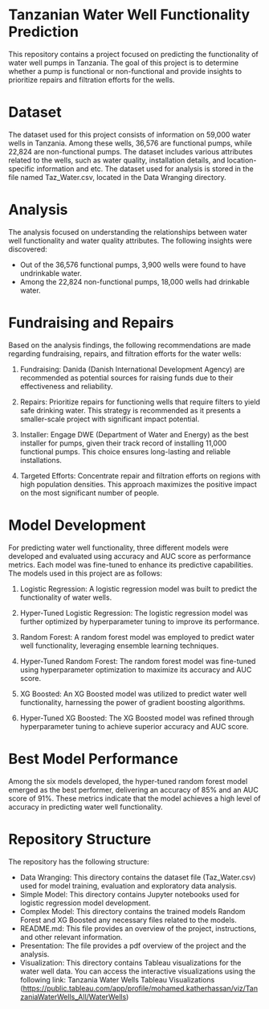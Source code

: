 
# Tanzanian Water Well Functionality Prediction
This repository contains a project focused on predicting the functionality of water well pumps in Tanzania. The goal of this project is to determine whether a pump is functional or non-functional and provide insights to prioritize repairs and filtration efforts for the wells.

# Dataset
The dataset used for this project consists of information on 59,000 water wells in Tanzania. Among these wells, 36,576 are functional pumps, while 22,824 are non-functional pumps. The dataset includes various attributes related to the wells, such as water quality, installation details, and location-specific information and etc. The dataset used for analysis is stored in the file named Taz_Water.csv, located in the Data Wranging directory.

# Analysis
The analysis focused on understanding the relationships between water well functionality and water quality attributes. The following insights were discovered:

- Out of the 36,576 functional pumps, 3,900 wells were found to have undrinkable water.
- Among the 22,824 non-functional pumps, 18,000 wells had drinkable water.

# Fundraising and Repairs
Based on the analysis findings, the following recommendations are made regarding fundraising, repairs, and filtration efforts for the water wells:

1. Fundraising: Danida (Danish International Development Agency) are recommended as potential sources for raising funds due to their effectiveness and reliability.

2. Repairs: Prioritize repairs for functioning wells that require filters to yield safe drinking water. This strategy is recommended as it presents a smaller-scale project with significant impact potential.

3. Installer: Engage DWE (Department of Water and Energy) as the best installer for pumps, given their track record of installing 11,000 functional pumps. This choice ensures long-lasting and reliable installations.

4. Targeted Efforts: Concentrate repair and filtration efforts on regions with high population densities. This approach maximizes the positive impact on the most significant number of people.

# Model Development
For predicting water well functionality, three different models were developed and evaluated using accuracy and AUC score as performance metrics. Each model was fine-tuned to enhance its predictive capabilities. The models used in this project are as follows:

1. Logistic Regression: A logistic regression model was built to predict the functionality of water wells.

2. Hyper-Tuned Logistic Regression: The logistic regression model was further optimized by hyperparameter tuning to improve its performance.

3. Random Forest: A random forest model was employed to predict water well functionality, leveraging ensemble learning techniques.

4. Hyper-Tuned Random Forest: The random forest model was fine-tuned using hyperparameter optimization to maximize its accuracy and AUC score.

5. XG Boosted: An XG Boosted model was utilized to predict water well functionality, harnessing the power of gradient boosting algorithms.

6. Hyper-Tuned XG Boosted: The XG Boosted model was refined through hyperparameter tuning to achieve superior accuracy and AUC score.

# Best Model Performance
Among the six models developed, the hyper-tuned random forest model emerged as the best performer, delivering an accuracy of 85% and an AUC score of 91%. These metrics indicate that the model achieves a high level of accuracy in predicting water well functionality.

# Repository Structure
The repository has the following structure:

- Data Wranging: This directory contains the dataset file (Taz_Water.csv) used for model training, evaluation and exploratory data analysis.
- Simple Model: This directory contains Jupyter notebooks used for logistic regression model development.
- Complex Model: This directory contains the trained models Random Forest and XG Boosted any necessary files related to the models.
- README.md: This file provides an overview of the project, instructions, and other relevant information.
- Presentation: The file provides a pdf overview of the project and the analysis. 
- Visualization: This directory contains Tableau visualizations for the water well data. You can access the interactive visualizations using the following link: Tanzania Water Wells Tableau Visualizations
(https://public.tableau.com/app/profile/mohamed.katherhassan/viz/TanzaniaWaterWells_All/WaterWells)